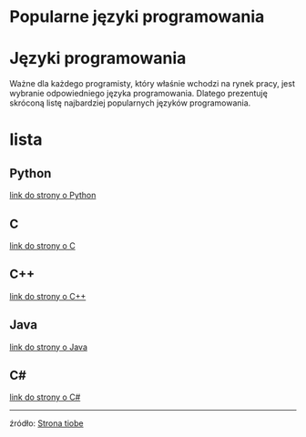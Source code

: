 
Popularne języki programowania
==============================

# Języki programowania


Ważne dla każdego programisty, który właśnie wchodzi na rynek pracy, jest wybranie odpowiedniego języka programowania. Dlatego prezentuję skróconą listę najbardziej popularnych języków programowania.
# lista

## Python
  
[link do strony o Python](https://en.wikipedia.org/wiki/Python_(programming_language))
## C
  
[link do strony o C](https://en.wikipedia.org/wiki/C_(programming_language))
## C++
  
[link do strony o C++](https://en.wikipedia.org/wiki/C++)
## Java
  
[link do strony o Java](https://en.wikipedia.org/wiki/Java_(programming_language))
## C#
  
[link do strony o C#](https://en.wikipedia.org/wiki/C_Sharp_(programming_language))
___
źródło: [Strona tiobe](https://www.tiobe.com/tiobe-index/)
